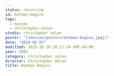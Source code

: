 ```yaml
---
status: recurring
id: batman-begins
tags:
  - movies
  - christopher-nolan
studio: christopher nolan
poster: "[[movies/posters/batman-begins.jpg]]"
date: "2024-02-07"
modified: 2025-10-16 20:12:54 GMT-04:00
year: 2005
category: christopher nolan
director: Christopher Nolan
title: Batman Begins
---
```

